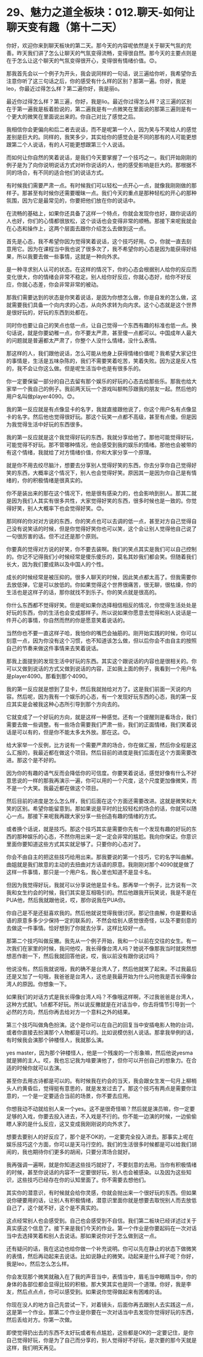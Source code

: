 # 29、魅力之道全板块：012.聊天-如何让聊天变有趣（第十二天）

你好，欢迎你来到聊天板块的第二天。那今天的内容呢依然是关于聊天气氛的完善。昨天我们讲了怎么让聊天的气氛变得流畅，变得很自然。那今天的主要点则是在于怎么让这个聊天的气氛变得很开心，变得很有情绪价值。😊。

那我首先会以一个例子为开头，我会说同样的一句话，说三遍给你听，我希望你去注意你听了这三句话之后，你的感受有什么样的区别？那第一遍。你好，我是leo，你最近过得怎么样？第二遍你好，我是丽o。

最近你过得怎么样？第三遍，你好，我是lio。最近你过得怎么样？这三遍的区别在于第一遍我是板着脸说的，第二遍我是有一点微笑在里面说的那第三遍则是有一个更大的微笑在里面说出来的。你自己对比了感觉之后。

我相信你会更偏向和后二者去说话，而不是呢第一个人，因为笑与不笑给人的感觉差别是巨大的。同样的，我笑多少，其实给你的感觉会是不同的那有的人可能更想跟第二个人说话，有的人可能更想跟第三个人说话。

而如何让你自然的笑着说话，是我们今天要掌握了一个技巧之一。我们开始刚刚的例子是为了向你说明说话方式对听你说话的人，他的感受影响是巨大的。那根据不同的场合，有不同的适合他们的说话方式。

有时候我们需要严肃一点。有时候我们可以轻松一点开心一点，就像我刚刚做的那样子。那甚至有时候你还需要暧昧一点。我们今天的重点是那种轻松的开心的那种氛围，因为它是最常见的，你要把他们放在你的说话中。

在流畅的基础上，如果你还具备了这样一个特点，你就会发现你也好，跟你说话的人也好，你们的心情都很放松，这个谈话也会变得非常的顺畅。那接下来呢我就会在心态和操作上，这两个层面去跟你介绍怎么去做到这一点。

首先是心态，我不希望你因为觉得笑着说话，这个技巧好用。😊，你就一直去刻意用它。因为在课程当中我也说了很多次了，我不希望你的心态是因为能获得好结果，所以我要去做一些事情，这就是一种向外求。

是一种寻求别人认可的状态。在这样的情况下，你的心态会根据别人给你的反应而变化很大，你的情绪会非常不稳定。别人给你好反应，你就心态好，给你不好反应，你就心态差，你会非常非常的被动。

那我们需要达到的状态是你笑着说话，是因为你想怎么做，你是自发的怎么做，这就需要我们具备一个向内求的心态，从向外求转为向内求。这个心态就是这个世界是很好玩的，好玩的东西到处都在。

同时你也要让自己的笑点也低一点，让自己觉得一个东西有趣的标准也低一点。换句话说，就是你要幼稚一点，你不要太严肃，甚至傻一点都可以。中国成年人最大的问题就是普遍都太严肃了，你整个人没什么情绪，没什么表情。

那这样的人，我们跟他说话，怎么可能从他身上获得情绪价值呢？我希望大家记住的事情是，生活是五味杂陈的，我们不需要笑着吃苦，笑着失败。因为这是反人性的，我不会让你这么做。但是呢生活当中也是有很多乐的。

你一定要保留一部分的自己去留有那个娱乐的好玩的心态去给那些乐。那我也给大家举一个我自己的例子。我前两天玩一个游戏叫额鸭莎跟我的朋友一起。然后他的用户名叫做player4090。😊。

我的第一反应就是有点像显卡的名字，我就直接跟他说了，你这个用户名有点像显卡的名字。然后他也觉得很好玩。那这个玩笑一点都不高级，甚至有点傻。但是因为我觉得生活中好玩的东西很多。

我的第一反应就是这个我觉得好玩的东西，我就分享给他了。那他可能觉得好玩，可能觉得不好玩。那不管哪种情况，他会感受到我的娱乐的情绪。那他也会被带的有这个情绪，我就给了对方情绪价值，你和大家分享一个原理。

就是你不用去绞尽脑汁，想要去分享别人觉得好笑的东西，你去分享你自己觉得好笑的东西，大概率这个情况下，别人也会觉得好笑。原因其一是因为你自己是有情绪的，你的积极情绪是很真实的。

你不是装出来的那在这个情况下，他是很有感染力的，也会影响到别人。那其二就是因为我们人其实有很多共性，大家觉得好笑的东西，很多时候也是一致的。你觉得好笑，别人大概率下也会觉得好笑。😊。

那同样的你对对方说的东西，你的笑点也可以去调的低一点，甚至对方自己觉得自己没有说笑话的时候，但是你觉得好笑你也可以笑，这个会让别人觉得他自己说了一句很厉害的话。但不过还是那个原则。

你要真的觉得对方说的好笑，你不要去装啊。我们的笑点其实是我们可以自己控制的。你记不记得我们小时候经常是傻乐傻乐的，莫名其妙我们都会笑。但随着我们长大，因为我们要成熟以及中国人的个性。

成长的时候经常是被压抑的。很多人聊天的时候，因此笑点都太高了。但我需要你去放低弹，它是可以放低的。你如果觉得这个世界很痛苦，很无聊，很枯燥，你的生活也是这样子的话，那你就找不到乐子。你的笑点就是很高的。

你什么东西都不觉得好笑。但是呢如果你选择相信相反的情况，你觉得生活处处是好玩的东西，你的生活也会变成那样子。所以说如果你愿意去觉得和别人说话是一件开心的事情，你自然而然的你是愿意笑着说话的。

当然你也不要一直这样子哈，我怕你的嘴巴会抽筋的。刚开始实践的时候，你可以刻意一点，因为你没有这个习惯，也不知道该怎么做，但以后你会不由自主的按照自己的节奏来做这件事情来去笑着说话。

那我上面提到的发现生活中好玩的东西。其实这个跟说话的内容也是很相关的。你可以又做到说话的方式又做到说话的内容，正如我上面的例子，我看到一个用户名是player4090。那看到那个4090。

我的第一反应就是想到了显卡，然后我就抛给对方了。这是我们前面一天说的内容。然后呢，因为我有一个娱乐的心态，有一个发现好玩东西的心态，我的第一反应其实是会被我这种心态所引导到那个方向去的。

它就变成了一个好玩的方向，就是这样一种感觉。还有一个提醒则是看场合，我们需要去做一些调整。有一些场合需要我们严肃一些，我们的正面情绪，我们笑着说话是可以有的，但是你不能太多太外放。那在这。😊。

给大家举一个反例，比方说有一个需要严肃的场合，你在做汇报，然后你全程是这么汇报的，我最近都在做这个项目。然后目前的进度是我们后面在这个方面需要改进。那这个是不好的。

因为你的有趣的语气反而会降低你的可信度。你要笑着说话，感觉好像有什么不好意思说的一样的那我再演示一遍，你可以用的一个尺度，这个尺度更加像微笑，而不是一个大笑。我最近都在做这个项目。

然后目前的进度是怎么怎么样，我们后面在这个方面还需要改进。这就是微笑和大笑的区别。希望你能留意到。那如果说是平时的比较轻松的场合的话，你就可以随心一点。那接下来呢我再跟大家分享一些创造有趣的情绪的方式。

或者换个话说，就是技巧。那这个技巧其实是需要你先有一个发现有趣的好玩的东西的那种娱乐的心态，不然你用出来一定一定会非常的尴尬。我向你保证。你意识里面你要知道这些方式其实就足够了。只要你的心态对了。

你会不由自主的把这些技巧给用出来。那我要说的第一个技巧，它的名字叫曲解。曲姐就是我们故意的主动的去扭曲对方话语的原意。我刚刚对那个4090就是做了这样一件事情，那只是一个用户名，我心里也知道不是显卡名。

但因为我觉得好玩，我就可以分享说他是显卡名。那再举一个例子，比方说有一次我和女生约会的时候，我们其实是互相吸引的。然后他跟我开玩笑说，我是不是在PUA他，然后我就跟他说，哎，那你说我在PUA你。

你自己是不是还挺喜欢我的。然后他就说觉得我很讨厌。那记住曲解，你是要和话语的原意多多少少保持一定的联系的，不然会给别人感觉很奇怪，以及不要刻意的去做这一件事情。恰好想到了你就去分享，这样比较好一点。

那第二个技巧叫做反撇。我先从一个例子开始，我和一个以前在交往的女生。有一次我们在家里的时候，我问他哎，我长得像台湾人吗？她说不像那我当时就突然想想恶作剧一下，然后我就回答他说，哎，我以前没有跟你说过吗？

他说没有。然后我就说哦，我的确不是台湾人了，然后他就笑了起来。不过我最后还是又加了一句哦，我爸爸是台湾人，这也是我最开始为什么问他我是否长得像台湾人的原因。你想象一下。

如果我们的对话方式是我长得像台湾人吗？不像哦这样啊，不过我爸爸是台湾人，这种方式就1。1点都不好玩。所以说反撇就是在对话当中，你去将情节引导到一个必然的方向，然后你再去给对方一个意料之外的结果。

第三个技巧叫做角色扮演。这个是你可以在自己的回复当中安插电影人物的台词，或者你直接去扮演那个人物都是可以的。比如说模仿别人说话。那拿我举例的话，有时候我会演那个钟楼怪人，我就那么演。

yes master，因为那个钟楼怪人，他是一个残废的一个形象嘛，然后他说yesma就是狮的主人。哎，我也忘记我为啥要演他了，但你可以开创自己的想象力。在合适的时候你就可以去演。

甚至你去用古诗都是可以的。有时候我在约会的当天，我会跟女生发一句月上柳梢头人约黄昏后，觉得挺有意思的，就是发发过去了。那这个技巧有两点是需要你注意的，一个是一定要适合当前的场景，你不要去应用。

你想我动不动就给别人来一个yes。这不是很奇怪嘛？然后就是演员嘛，你一定要足够的入戏，你要去投入进去，不入戏是不行的。你不能一边演的时候，一边偷偷瞟人家的是什么反应，这又变成我刚刚说的向外求了。

想要去要别人的好反应了，那个是不OK的，一定要完全投入进去。那事实上呢在娱乐技巧这个方面，你可以是天马行空的。我们的生活很多时候都是可以给我们胡闹的，我也期待你们更多的胡闹，只要分清场合就好。

我再强调一遍啊，就是你知道这些技巧就好了，不要刻意的去用。当你有积极情绪的时候，甚至你说话的内容不一定要很好玩，别人也会被感染。以及因为这些知识，这些技巧已经存在你的认知里面了。你不需要去想他们。

其实你的潜意识，有时候就会给你灵感，你就会抛出来一个很好玩的东西。但如果说你硬要用的话，让别人有积极情绪，潜意识里面你就是想要去取悦别人而去放低自己了，这个就不好，这个是不真实的。

这点经常别人也会感受到。自己也会感受到不自信。我们第二板块已经详述过关于真实感这个信息了。接下来是我们今天的作业。第一个作业是你要起码在一次对话当中去选择笑着和别人去说话。那如果说你对于怎么做到这一点。

还有疑问的话，我在这边也给你做一个补充说明。你可以先在静止的状态下做微笑的表情，然后再动起来去说话。比如说静止的微笑。动起来是什么样子呢？你好，我是leo，然后怎么怎么样。

你会发现那个微笑就融入在了我的声音当中，表情当中，眉毛当中眼睛当中，你的身体的各部位都会显得比较的积极。那大笑其实也是同一个道理。你好，我是李友，然后点点点，你可以感受到。如果说你觉得做起来有困难的话。

你现在没人的地方自己先尝试一下，对着镜头，后面你再去跟别人去实践这一点，这是第一个作业。那第二个作业是你要在一次对话当中去发现你觉得好玩的东西，然后丢给对方。你第一次做。

即使觉得扔出去的东西不太好玩或者有点尴尬，这些都是OK的一定要记住，是你自己觉得好玩，你是为了自己而分享的，别人觉得好不好玩，是次要的那今天就是这样，我们明天再见。


